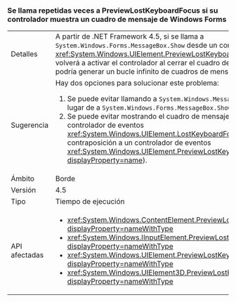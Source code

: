 ### <a name="previewlostkeyboardfocus-is-called-repeatedly-if-its-handler-shows-a-windows-forms-message-box"></a>Se llama repetidas veces a PreviewLostKeyboardFocus si su controlador muestra un cuadro de mensaje de Windows Forms

|   |   |
|---|---|
|Detalles|A partir de .NET Framework 4.5, si se llama a <code>System.Windows.Forms.MessageBox.Show</code> desde un controlador de <xref:System.Windows.UIElement.PreviewLostKeyboardFocus>, se volverá a activar el controlador al cerrar el cuadro de mensaje, lo que podría generar un bucle infinito de cuadros de mensaje.|
|Sugerencia|Hay dos opciones para solucionar este problema:<ol><li>Se puede evitar llamando a <code>System.Windows.MessageBox.Show</code> en lugar de a <code>System.Windows.Forms.MessageBox.Show</code>.</li><li>Se puede evitar mostrando el cuadro de mensaje desde un controlador de eventos <xref:System.Windows.UIElement.LostKeyboardFocus> (en contraposición a un controlador de eventos <xref:System.Windows.UIElement.PreviewLostKeyboardFocus?displayProperty=name>).</li></ol>|
|Ámbito|Borde|
|Versión|4.5|
|Tipo|Tiempo de ejecución|
|API afectadas|<ul><li><xref:System.Windows.ContentElement.PreviewLostKeyboardFocus?displayProperty=nameWithType></li><li><xref:System.Windows.IInputElement.PreviewLostKeyboardFocus?displayProperty=nameWithType></li><li><xref:System.Windows.UIElement.PreviewLostKeyboardFocus?displayProperty=nameWithType></li><li><xref:System.Windows.UIElement3D.PreviewLostKeyboardFocus?displayProperty=nameWithType></li></ul>|

